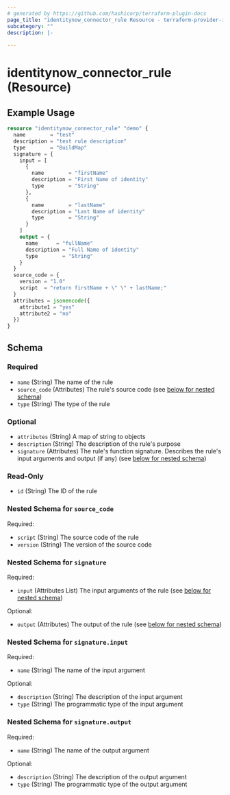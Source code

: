 ```yaml
---
# generated by https://github.com/hashicorp/terraform-plugin-docs
page_title: "identitynow_connector_rule Resource - terraform-provider-identitynow"
subcategory: ""
description: |-
  
---
```


# identitynow_connector_rule (Resource)



## Example Usage

```terraform
resource "identitynow_connector_rule" "demo" {
  name        = "test"
  description = "test rule description"
  type        = "BuildMap"
  signature = {
    input = [
      {
        name        = "firstName"
        description = "First Name of identity"
        type        = "String"
      },
      {
        name        = "lastName"
        description = "Last Name of identity"
        type        = "String"
      }
    ]
    output = {
      name      = "fullName"
      description = "Full Name of identity"
      type        = "String"
    }
  }
  source_code = {
    version = "1.0"
    script  = "return firstName + \" \" + lastName;"
  }
  attributes = jsonencode({
    attribute1 = "yes"
    attribute2 = "no"
  })
}
```

<!-- schema generated by tfplugindocs -->
## Schema

### Required

- `name` (String) The name of the rule
- `source_code` (Attributes) The rule's source code (see [below for nested schema](#nestedatt--source_code))
- `type` (String) The type of the rule

### Optional

- `attributes` (String) A map of string to objects
- `description` (String) The description of the rule's purpose
- `signature` (Attributes) The rule's function signature. Describes the rule's input arguments and output (if any) (see [below for nested schema](#nestedatt--signature))

### Read-Only

- `id` (String) The ID of the rule

<a id="nestedatt--source_code"></a>
### Nested Schema for `source_code`

Required:

- `script` (String) The source code of the rule
- `version` (String) The version of the source code


<a id="nestedatt--signature"></a>
### Nested Schema for `signature`

Required:

- `input` (Attributes List) The input arguments of the rule (see [below for nested schema](#nestedatt--signature--input))

Optional:

- `output` (Attributes) The output of the rule (see [below for nested schema](#nestedatt--signature--output))

<a id="nestedatt--signature--input"></a>
### Nested Schema for `signature.input`

Required:

- `name` (String) The name of the input argument

Optional:

- `description` (String) The description of the input argument
- `type` (String) The programmatic type of the input argument


<a id="nestedatt--signature--output"></a>
### Nested Schema for `signature.output`

Required:

- `name` (String) The name of the output argument

Optional:

- `description` (String) The description of the output argument
- `type` (String) The programmatic type of the output argument
